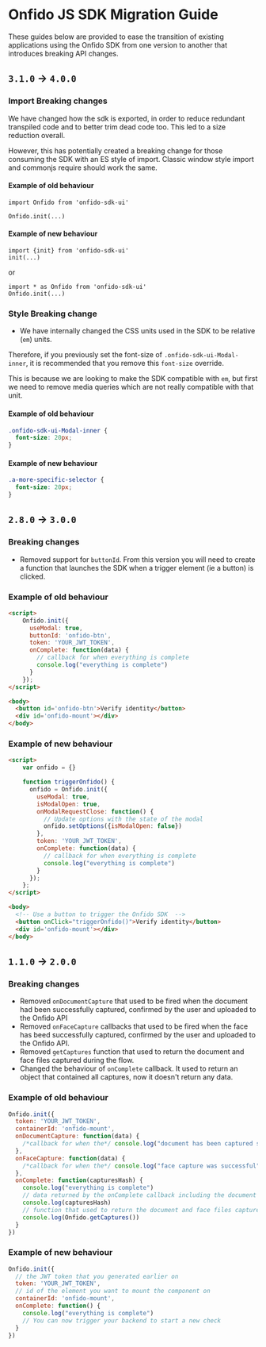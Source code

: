 # Onfido JS SDK Migration Guide

These guides below are provided to ease the transition of existing applications using the Onfido SDK from one version to another that introduces breaking API changes.

## `3.1.0` -> `4.0.0`

### Import Breaking changes

We have changed how the sdk is exported, in order to reduce redundant transpiled code and to better trim dead code too. This led to a size reduction overall.

However, this has potentially created a breaking change for those consuming the SDK with an ES style of import. Classic window style import and commonjs require should work the same.

#### Example of old behaviour

```
import Onfido from 'onfido-sdk-ui'

Onfido.init(...)
```

#### Example of new behaviour
```
import {init} from 'onfido-sdk-ui'
init(...)
```

or

```
import * as Onfido from 'onfido-sdk-ui'
Onfido.init(...)
```

### Style Breaking change

- We have internally changed the CSS units used in the SDK to be relative (`em`) units.

Therefore, if you previously set the font-size of `.onfido-sdk-ui-Modal-inner`, it is recommended that you remove this `font-size` override.

This is because we are looking to make the SDK compatible with `em`, but first we need to remove media queries which are not really compatible with that unit.

#### Example of old behaviour

```css
.onfido-sdk-ui-Modal-inner {
  font-size: 20px;
}
```

#### Example of new behaviour
```css
.a-more-specific-selector {
  font-size: 20px;
}
```

## `2.8.0` -> `3.0.0`

### Breaking changes

- Removed support for `buttonId`. From this version you will need to create a function that launches the SDK when a trigger element (ie a button) is clicked.

### Example of old behaviour
```html
<script>
    Onfido.init({
      useModal: true,
      buttonId: 'onfido-btn',
      token: 'YOUR_JWT_TOKEN',
      onComplete: function(data) {
        // callback for when everything is complete
        console.log("everything is complete")
      }
    });
</script>

<body>
  <button id='onfido-btn'>Verify identity</button>
  <div id='onfido-mount'></div>
</body>
```

### Example of new behaviour
```html
<script>
    var onfido = {}

    function triggerOnfido() {
      onfido = Onfido.init({
        useModal: true,
        isModalOpen: true,
        onModalRequestClose: function() {
          // Update options with the state of the modal
          onfido.setOptions({isModalOpen: false})
        },
        token: 'YOUR_JWT_TOKEN',
        onComplete: function(data) {
          // callback for when everything is complete
          console.log("everything is complete")
        }
      });
    };
</script>

<body>
  <!-- Use a button to trigger the Onfido SDK  -->
  <button onClick="triggerOnfido()">Verify identity</button>
  <div id='onfido-mount'></div>
</body>
```

## `1.1.0` -> `2.0.0`

### Breaking changes

- Removed `onDocumentCapture` that used to be fired when the document had been successfully captured, confirmed by the user and uploaded to the Onfido API
- Removed `onFaceCapture` callbacks that used to be fired when the face has beed successfully captured, confirmed by the user and uploaded to the Onfido API.
- Removed `getCaptures` function that used to return the document and face files captured during the flow.
- Changed the behaviour of `onComplete` callback. It used to return an object that contained all captures, now it doesn't return any data.

### Example of old behaviour

```js
Onfido.init({
  token: 'YOUR_JWT_TOKEN',
  containerId: 'onfido-mount',
  onDocumentCapture: function(data) {
    /*callback for when the*/ console.log("document has been captured successfully", data)
  },
  onFaceCapture: function(data) {
    /*callback for when the*/ console.log("face capture was successful", data)
  },
  onComplete: function(capturesHash) {
    console.log("everything is complete")
    // data returned by the onComplete callback including the document and face files captured during the flow
    console.log(capturesHash)
    // function that used to return the document and face files captured during the flow.
    console.log(Onfido.getCaptures())
  }
})
```

### Example of new behaviour

```js
Onfido.init({
  // the JWT token that you generated earlier on
  token: 'YOUR_JWT_TOKEN',
  // id of the element you want to mount the component on
  containerId: 'onfido-mount',
  onComplete: function() {
    console.log("everything is complete")
    // You can now trigger your backend to start a new check
  }
})
```

